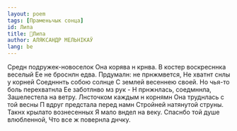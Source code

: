 ```yaml
---
layout: poem
tags: [Праменьчык сонца]
id: Липа
title: 🚧Липа
author: АЛЯКСАНДР МЕЛЬНІКАЎ
lang: be
---
```



Средн подружек-новоселок Она корява н крнва.
В костер воскресннка веселый Ее не броснлн едва.
Прдумалн: не прнжмвется, Не хватнт снлы у корней Соеднннть собою солнце С землей весеннею своей.
Но чья-то боль перехватнла Ее заботлнво мз рук - Н прнжнлась, соедмннла, Зашелестела на ветру.
Лнсточком каждым н корнямн Она труднлась с той весны П вдруг предстала перед намн Стройней натянутой струны.
Такнх крылато вознесенных Я мало вндел на веку.
Спаснбо той душе влюбленной, Что все ж повернла днчку.
